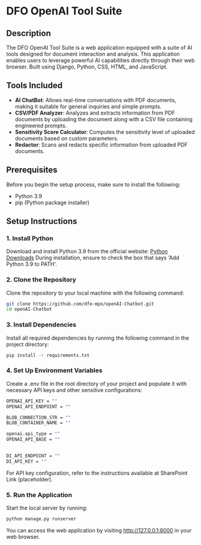 # DFO OpenAI Tool Suite

## Description
The DFO OpenAI Tool Suite is a web application equipped with a suite of AI tools designed for document interaction and analysis. This application enables users to leverage powerful AI capabilities directly through their web browser. Built using Django, Python, CSS, HTML, and JavaScript.

## Tools Included
- **AI ChatBot**: Allows real-time conversations with PDF documents, making it suitable for general inquiries and simple prompts.
- **CSV/PDF Analyzer**: Analyzes and extracts information from PDF documents by uploading the document along with a CSV file containing engineered prompts.
- **Sensitivity Score Calculator**: Computes the sensitivity level of uploaded documents based on custom parameters.
- **Redactor**: Scans and redacts specific information from uploaded PDF documents.

## Prerequisites
Before you begin the setup process, make sure to install the following:
- Python 3.9
- pip (Python package installer)

## Setup Instructions

### 1. Install Python
Download and install Python 3.9 from the official website:
[Python Downloads](https://www.python.org/downloads/)
During installation, ensure to check the box that says 'Add Python 3.9 to PATH'.

### 2. Clone the Repository
Clone the repository to your local machine with the following command:
```bash
git clone https://github.com/dfo-mpo/openAI-Chatbot.git
cd openAI-Chatbot
```
### 3. Install Dependencies
Install all required dependencies by running the following command in the project directory:
```bash
pip install -r requirements.txt
```
### 4. Set Up Environment Variables
Create a .env file in the root directory of your project and populate it with necessary API keys and other sensitive configurations:
```bash
OPENAI_API_KEY = ""
OPENAI_API_ENDPOINT = ""

BLOB_CONNECTION_STR = ""
BLOB_CONTAINER_NAME = ""

openai.api_type = ""
OPENAI_API_BASE = ""

 
DI_API_ENDPOINT = ""
DI_API_KEY = ""
```
For API key configuration, refer to the instructions available at SharePoint Link (placeholder).

### 5. Run the Application
Start the local server by running:
```bash
python manage.py runserver
```
You can access the web application by visiting http://127.0.0.1:8000 in your web browser.

